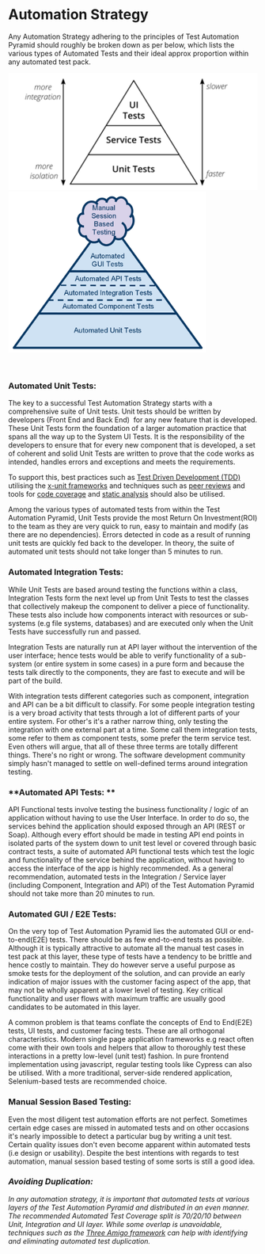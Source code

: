 # Automation Strategy

Any Automation Strategy adhering to the principles of Test Automation
Pyramid should roughly be broken down as per below, which lists the
various types of Automated Tests and their ideal approx proportion
within any automated test pack.

<p float="left">
  <img src="attachments/119669963/119672045.png" width="550" />
  <img src="attachments/119669963/119671225.png" width="400" /> 
</p> 

### Automated Unit Tests: 

The key to a successful Test Automation Strategy starts with a comprehensive suite of Unit tests. Unit tests should be written by developers (Front End and Back End)  for any new feature that is developed. These Unit Tests form the foundation of a larger automation practice that spans all the way up to the System UI Tests. It is the responsibility of the developers to ensure that for every new component that is developed, a set of coherent and solid Unit Tests are written to prove that the code works as intended, handles errors and exceptions and meets the requirements. 

To support this, best practices such as [Test Driven Development (TDD)](https://en.wikipedia.org/wikiTest-driven_development) utilising the [x-unit frameworks](https://en.wikipedia.org/wiki/List_of_unit_testing_frameworks) and techniques such as [peer reviews](https://dev.to/codemouse92/10-principles-of-a-good-code-review-2eg) and tools for [code coverage](https://www.codacy.com/blog/what-your-mother-didnt-tell-you-about-code-coverage/) and [static analysis](https://en.wikipedia.org/wiki/List_of_tools_for_static_code_analysis) should also be utilised.

Among the various types of automated tests from within the Test Automation Pyramid, Unit Tests provide the most Return On Investment(ROI) to the team as they are very quick to run, easy to maintain and modify (as there are no dependencies). Errors detected in code as a result of running unit tests are quickly fed back to the developer. In theory, the suite of automated unit tests should not take longer than 5 minutes to run. 

### Automated Integration Tests: 

While Unit Tests are based around testing the functions within a class, Integration Tests form the next level up from Unit Tests to test the classes that collectively makeup the component to deliver a piece of functionality. These tests also include how components interact with resources or sub-systems (e.g file systems, databases) and are executed only when the Unit Tests have successfully run and passed.

Integration Tests are naturally run at API layer without the intervention of the user interface; hence tests would be able to verify functionality of a sub-system (or entire system in some cases) in a pure form and because the tests talk directly to the components, they are fast to execute and will be part of the build.

With integration tests different categories such as component, integration and API can be a bit difficult to classify. For some people integration testing is a very broad activity that tests through a lot of different parts of your entire system. For other's it's a rather narrow thing, only testing the integration with one external part at a time. Some call them integration tests, some refer to them as component tests, some prefer the term service test. Even others will argue, that all of these three terms are totally different things. There's no right or wrong. The software development community simply hasn't managed to settle on well-defined terms around integration testing.

### **Automated API Tests: **

API Functional tests involve testing the business functionality / logic of an application without having to use the User Interface. In order to do so, the services behind the application should exposed through an API (REST or Soap). Although every effort should be made in testing API end points in isolated parts of the system down to unit test level or covered through basic contract tests, a suite of automated API functional tests which test the logic and functionality of the service behind the application, without having to access the interface of the app is highly recommended. As a general recommendation, automated tests in the Integration / Service layer (including Component, Integration and API) of the Test Automation Pyramid should not take more than 20 minutes to run.

  

### **Automated GUI / E2E Tests:**

On the very top of Test Automation Pyramid lies the automated GUI or end-to-end(E2E) tests. There should be as few end-to-end tests as possible.  Although it is typically attractive to automate all the manual test cases in test pack at this layer, these type of tests have a tendency to be brittle and hence costly to maintain. They do however serve a useful purpose as smoke tests for the deployment of the solution, and can provide an early indication of major issues with the customer facing aspect of the app, that may not be wholly apparent at a lower level of testing. Key critical functionality and user flows with maximum traffic are usually good candidates to be automated in this layer.

A common problem is that teams conflate the concepts of End to End(E2E) tests, UI tests, and customer facing tests. These are all orthogonal characteristics. Modern single page application frameworks e.g react often come with their own tools and helpers that allow to thoroughly test these interactions in a pretty low-level (unit test) fashion. In pure frontend implementation using javascript, regular testing tools like Cypress can also be utilised. With a more traditional, server-side rendered application, Selenium-based tests are recommended choice.

  

### Manual Session Based Testing: 

Even the most diligent test automation efforts are not perfect. Sometimes certain edge cases are missed in automated tests and on other occasions it's nearly impossible to detect a particular bug by writing a unit test. Certain quality issues don't even become apparent within automated tests (i.e design or usability). Despite the best intentions with regards to test automation, manual session based testing of some sorts is still a good idea.

### *Avoiding Duplication:*

*In any automation strategy, it is important that automated tests at various layers of the Test Automation Pyramid and distributed in an even manner. The recommended Automated Test Coverage split is 70/20/10 between Unit, Integration and UI layer. While some overlap is unavoidable, techniques such as the [Three Amigo framework](https://techblog.constantcontact.com/software-development/three-amigos-to-the-rescue/) can help with identifying and eliminating automated test duplication.*
